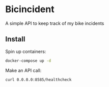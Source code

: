 # Bicincident

A simple API to keep track of my bike incidents

## Install

Spin up containers:
```bash
docker-compose up -d
```

Make an API call:

```bash
curl 0.0.0.0:8585/healthcheck
```